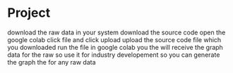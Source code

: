 # Project
download the raw data in your system 
download the source code
open the google colab
click file and click upload 
upload the source code file which you downloaded
run the file in google colab
you the will receive the graph data for the raw 
so use it for industry developement 
so you can generate the graph the for any raw data
